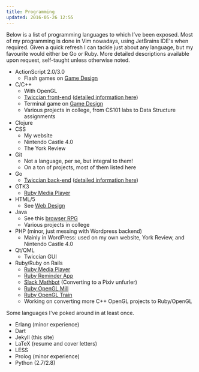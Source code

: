 ```yaml
---
title: Programming
updated: 2016-05-26 12:55
---
```


Below is a list of programming languages to which I’ve been exposed. Most of my programming is done in Vim nowadays, using JetBrains IDE's when required. Given a quick refresh I can tackle just about any language, but my favourite would either be Go or Ruby. More detailed descriptions available upon request, self-taught unless otherwise noted.

+ ActionScript 2.0/3.0
	+ Flash games on [Game Design](../game-design)
+ C/C++
	+ With OpenGL
	+ [Twiccian front-end](https://github.com/Larke12/twiccian) (<a href="http://stackoverflow.com/cv/rhammett" target="_blank" >detailed information here</a>)
	+ Terminal game on [Game Design](../game-design)
	+ Various projects in college, from CS101 labs to Data Structure assignments
+ Clojure
+ CSS 
	+ My website
	+ Nintendo Castle 4.0
	+ The York Review
+ Git
	+ Not a language, per se, but integral to them!
	+ On a ton of projects, most of them listed here
+ Go
	+ [Twiccian back-end](https://github.com/Larke12/twicciand) (<a href="http://stackoverflow.com/cv/rhammett" target="_blank" >detailed information here</a>)
+ GTK3
	+ [Ruby Media Player](https://github.com/Larke12/rbmp)
+ HTML/5
	+ See [Web Design](../web-design)
+ Java
	+ See this [browser RPG](https://github.com/Larke12/Team_Assignment_RPG)
	+ Various projects in college
+ PHP (minor, just messing with Wordpress backend)
	+ Mainly in WordPress: used on my own website, York Review, and Nintendo Castle 4.0
+ Qt/QML
	+ Twiccian GUI
+ Ruby/Ruby on Rails
	+ [Ruby Media Player](https://github.com/Larke12/rbmp)
	+ [Ruby Reminder App](https://github.com/Larke12/ruby-reminder)
	+ [Slack Mathbot](https://github.com/Larke12/slack-mathbot) (Converting to a Pixiv unfurler)
	+ [Ruby OpenGL Mill](https://github.com/Larke12/ruby-opengl-mill)
	+ [Ruby OpenGL Train](https://github.com/Larke12/ruby-opengl-train)
	+ Working on converting more C++ OpenGL projects to Ruby/OpenGL

Some languages I've poked around in at least once.

+ Erlang (minor experience)
+ Dart
+ Jekyll (this site)
+ LaTeX (resume and cover letters)
+ LESS
+ Prolog (minor experience)
+ Python (2.7/2.8)
